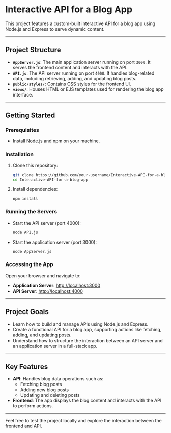 # Interactive API for a Blog App

This project features a custom-built interactive API for a blog app using Node.js and Express to serve dynamic content.

---

## **Project Structure**

- **`AppServer.js`**: The main application server running on port `3000`. It serves the frontend content and interacts with the API.
- **`API.js`**: The API server running on port `4000`. It handles blog-related data, including retrieving, adding, and updating blog posts.
- **`public/styles/`**: Contains CSS styles for the frontend UI.
- **`views/`**: Houses HTML or EJS templates used for rendering the blog app interface.

---

## **Getting Started**

### **Prerequisites**
- Install [Node.js](https://nodejs.org/) and npm on your machine.

### **Installation**
1. Clone this repository:
   ```bash
   git clone https://github.com/your-username/Interactive-API-for-a-blog-app.git
   cd Interactive-API-for-a-blog-app
   ```
2. Install dependencies:
   ```bash
   npm install
   ```

### **Running the Servers**
- Start the API server (port 4000):
  ```bash
  node API.js
  ```

- Start the application server (port 3000):
  ```bash
  node AppServer.js
  ```

### **Accessing the App**
Open your browser and navigate to:
   - **Application Server**: [http://localhost:3000](http://localhost:3000)
   - **API Server**: [http://localhost:4000](http://localhost:4000)

---

## **Project Goals**
- Learn how to build and manage APIs using Node.js and Express.
- Create a functional API for a blog app, supporting actions like fetching, adding, and updating posts.
- Understand how to structure the interaction between an API server and an application server in a full-stack app.

---

## **Key Features**
- **API**: Handles blog data operations such as:
  - Fetching blog posts
  - Adding new blog posts
  - Updating and deleting posts
- **Frontend**: The app displays the blog content and interacts with the API to perform actions.

---

Feel free to test the project locally and explore the interaction between the frontend and API.

